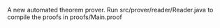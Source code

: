 A new automated theorem prover. Run src/prover/reader/Reader.java to compile the proofs in proofs/Main.proof

